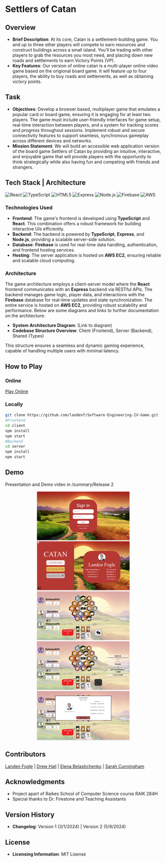 # Settlers of Catan

## Overview
- **Brief Description**: At its core, Catan is a settlement-building game. You and up to three other players will compete to earn resources and construct buildings across a small island. You’ll be trading with other players to grab the resources you most need, and placing down new roads and settlements to earn Victory Points (VP).
- **Key Features**: Our version of online catan is a multi-player online video game based on the origional board game. It will feature up to four players, the ability to buy roads and settlements, as well as obtaining victory points. 

## Task
- **Objectives**: Develop a browser based, multiplayer game that emulates a popular card or board game, ensuring it is engaging for at least two players. The game must include user-friendly interfaces for game setup, real-time interaction between players, and a system for tracking scores and progress throughout sessions. Implement robust and secure connectivity features to support seamless, synchronous gameplay across different devices and networks.
- **Mission Statement**: We will build an accessible web application version of the board game Settlers of Catan by providing an intuitive, interactive, and enjoyable game that will provide players with  the opportunity to think strategically while also having fun and competing with friends and strangers. 

## Tech Stack | Architecture
<p>
  <img src="https://upload.wikimedia.org/wikipedia/commons/a/a7/React-icon.svg" width="50" alt="React">
  <img src="https://upload.wikimedia.org/wikipedia/commons/4/4c/Typescript_logo_2020.svg" width="50" alt="TypeScript">
  <img src="https://upload.wikimedia.org/wikipedia/commons/6/61/HTML5_logo_and_wordmark.svg" width="50" alt="HTML5">
  <img src="https://upload.wikimedia.org/wikipedia/commons/6/64/Expressjs.png" width="50" alt="Express">
  <img src="https://upload.wikimedia.org/wikipedia/commons/d/d9/Node.js_logo.svg" width="50" alt="Node.js">
  <img src="https://upload.wikimedia.org/wikipedia/commons/4/46/Touchicon-180.png" width="50" alt="Firebase">
  <img src="https://upload.wikimedia.org/wikipedia/commons/9/93/Amazon_Web_Services_Logo.svg" width="50" alt="AWS">
</p>

### Technologies Used
- **Frontend**: The game's frontend is developed using **TypeScript** and **React**. This combination offers a robust framework for building interactive UIs efficiently.
- **Backend**: The backend is powered by **TypeScript**, **Express**, and **Node.js**, providing a scalable server-side solution.
- **Database**: **Firebase** is used for real-time data handling, authentication, and frontend hosting services.
- **Hosting**: The server application is hosted on **AWS EC2**, ensuring reliable and scalable cloud computing.

### Architecture
The game architecture employs a client-server model where the **React** frontend communicates with an **Express** backend via RESTful APIs. The backend manages game logic, player data, and interactions with the **Firebase** database for real-time updates and state synchronization. The entire service is hosted on **AWS EC2**, providing robust scalability and performance. Below are some diagrams and links to further documentation on the architecture:
- **System Architecture Diagram**: (Link to diagram)
- **Codebase Structure Overview**: Client (Frontend), Server (Backend), Shared (Types)

This structure ensures a seamless and dynamic gaming experience, capable of handling multiple users with minimal latency.

## How to Play

### Online
[Play Online](https://catan-4dea2.web.app/)  

### Locally

```bash
git clone https://github.com/landenf/Software-Engineering-IV-Game.git
#Frontend
cd client
npm install
npm start
#Backend
cd server
npm install
npm start
```

## Demo
Presentation and Demo video in /summary/Release 2

<p align="center">
  <img src="./summary/login.png" alt="Image 1 Description" width="300"/>
  <img src="./summary/lobby.png" alt="Image 1 Description" width="300"/>
  <img src="./summary/gameplay1.png" alt="Image 2 Description" width="300"/>
  <img src="./summary/gameplay2.png" alt="Image 2 Description" width="300"/>
  <img src="./summary/gameover.png" alt="Image 1 Description" width="300"/>
</p>

## Contributors

[Landen Fogle](https://www.github.com/landenf) | [Drew Hall](https://www.github.com/SirFatredVIII) | [Elena Belashchenko](https://github.com/ebelashchenko2) | [Sarah Cunningham](https://www.github.com/scunningham8)

## Acknowledgments
-  Project apart of Raikes School of Computer Science course RAIK 284H
- Special thanks to Dr. Firestone and Teaching Assistants

## Version History
- **Changelog**: Version 1 (3/1/2024) | Version 2 (5/9/2024)

## License
- **Licensing Information**: MIT Lisense 
